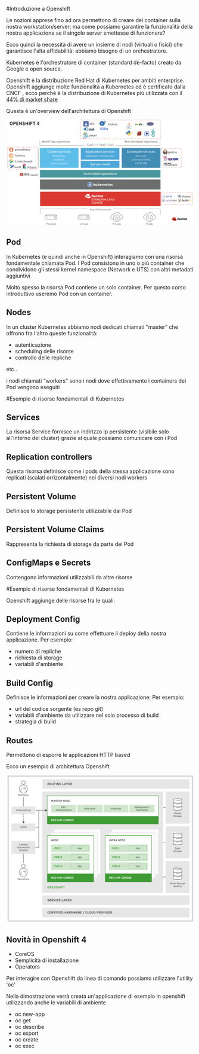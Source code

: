 #Introduzione a Openshift

Le nozioni apprese fino ad ora permettono di creare dei container sulla nostra workstation/server: ma come possiamo garantire la funzionalità della nostra applicazione se il singolo server smettesse di funzionare? 

Ecco quindi la necessità di avere un insieme di nodi (virtuali o fisici) che garantisce l'alta affidabilità: abbiamo bisogno di un orchestratore.

Kubernetes è l'orchestratore di container (standard de-facto) creato da Google e open source.

Openshift è la distribuzione Red Hat di Kubernetes per ambiti enterprise. Openshift aggiunge molte funzionalità a Kubernetes ed è certificato dalla CNCF , ecco perchè è la distribuzione di Kubernetes più utilizzata con il [44% di market share](https://www.openshift.com/blog/enterprise-kubernetes-with-openshift-part-one)

Questa è un'overview dell'architettura di Openshift

![GetImage](./images/OCP4_Architecture-1.webp)

## Pod

In Kubernetes (e quindi anche in Openshift) interagiamo con una risorsa fondamentale chiamata Pod.
I Pod consistono in uno o più container che condividono gli stessi kernel namespace (Network e UTS) con altri metadati aggiuntivi

Molto spesso la risorsa Pod contiene un solo container. Per questo corso introduttivo useremo Pod con un container.

## Nodes

In un cluster Kubernetes abbiamo nodi dedicati chiamati "master" che offrono fra l'altro queste funzionalità:

- autenticazione
- scheduling delle risorse
- controllo delle repliche

etc..

i nodi chiamati "workers" sono i nodi dove effettivamente i containers dei Pod vengono eseguiti

#Esempio di risorse fondamentali di Kubernetes


## Services

La risorsa Service fornisce un indirizzo ip persistente (visibile solo all'interno del cluster) grazie al quale possiamo comunicare con i Pod

## Replication controllers

Questa risorsa definisce come i pods della stessa applicazione sono replicati (scalati orrizontalmente) nei diversi nodi workers

## Persistent Volume

Definisce lo storage persistente utilizzabile dai Pod

## Persistent Volume Claims

Rappresenta la richiesta di storage da parte dei Pod

## ConfigMaps e Secrets

Contengono informazioni utilizzabili da altre risorse


#Esempio di risorse fondamentali di Kubernetes

Openshift aggiunge delle risorse fra le quali:

## Deployment Config

Contiene le informazioni su come effettuare il deploy della nostra applicazione. Per esempio:

- numero di repliche
- richiesta di storage
- variabili d'ambiente


## Build Config

Definisce le informazioni per creare la nostra applicazione: Per esempio:

- url del codice sorgente (es repo git)
- variabili d'ambiente da utilizzare nel solo processo di build
- strategia di build

## Routes

Permettono di esporre le applicazioni HTTP based


Ecco un esempio di architettura Openshift

![GetImage](./images/openshift.png)

## Novità in Openshift 4

- CoreOS
- Semplicità di installazione
- Operators


Per interagire con Openshift da linea di comando possiamo utilizzare l'utility 'oc'

Nella dimostrazione verrà creata un'applicazione di esempio in openshift utilizzando anche le variabili di ambiente

- oc new-app
- oc get
- oc describe
- oc export
- oc create
- oc exec 


















